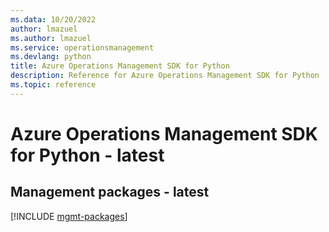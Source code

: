 ```yaml
---
ms.data: 10/20/2022
author: lmazuel
ms.author: lmazuel
ms.service: operationsmanagement
ms.devlang: python
title: Azure Operations Management SDK for Python
description: Reference for Azure Operations Management SDK for Python
ms.topic: reference
---
```

# Azure Operations Management SDK for Python - latest

## Management packages - latest
[!INCLUDE [mgmt-packages](operations-management-mgmt-index.md)]